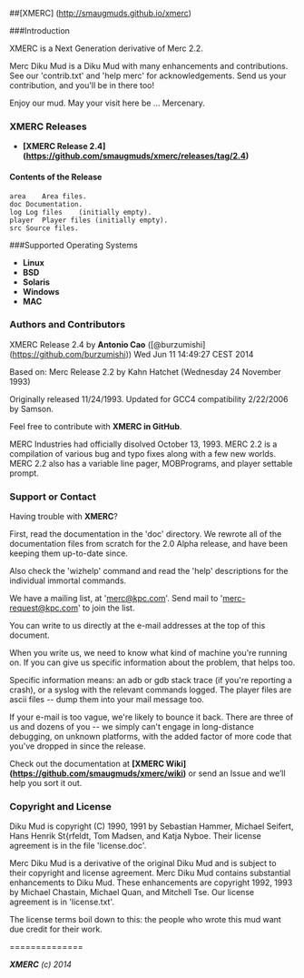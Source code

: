 ##[XMERC] (http://smaugmuds.github.io/xmerc)

###Introduction

XMERC is a Next Generation derivative of Merc 2.2.

Merc Diku Mud is a Diku Mud with many enhancements and contributions. See our 'contrib.txt' and 'help merc' for acknowledgements.  Send us your contribution, and you'll be in there too!

Enjoy our mud.  May your visit here be ... Mercenary.


### XMERC Releases

 * **[XMERC Release 2.4] (https://github.com/smaugmuds/xmerc/releases/tag/2.4)**

#### Contents of the Release

	area	Area files.
	doc	Documentation.
	log	Log files    (initially empty).
	player	Player files (initially empty).
	src	Source files.


###Supported Operating Systems

 - **Linux**
 - **BSD**
 - **Solaris**
 - **Windows**
 - **MAC**

 
### Authors and Contributors

XMERC Release 2.4 by **Antonio Cao** ([@burzumishi] (https://github.com/burzumishi))
Wed Jun 11 14:49:27 CEST 2014

Based on: Merc Release 2.2 by Kahn Hatchet (Wednesday 24 November 1993)

Originally released 11/24/1993.
Updated for GCC4 compatibility 2/22/2006 by Samson.

Feel free to contribute with **XMERC in GitHub**.

MERC Industries had officially disolved October 13, 1993.  MERC 2.2 is a compilation of various bug and typo fixes along with a few new worlds.  MERC 2.2 also has a variable line pager, MOBPrograms, and player settable prompt.


### Support or Contact

Having trouble with **XMERC**?

First, read the documentation in the 'doc' directory.  We rewrote all of the documentation files from scratch for the 2.0 Alpha release, and have been keeping them up-to-date since.

Also check the 'wizhelp' command and read the 'help' descriptions for the individual immortal commands.

We have a mailing list, at 'merc@kpc.com'.  Send mail to 'merc-request@kpc.com' to join the list.

You can write to us directly at the e-mail addresses at the top of this document.

When you write us, we need to know what kind of machine you're running on.  If you can give us specific information about the problem, that helps too.

Specific information means: an adb or gdb stack trace (if you're reporting a crash), or a syslog with the relevant commands logged.  The player files are ascii files -- dump them into your mail message too.

If your e-mail is too vague, we're likely to bounce it back.  There are three of us and dozens of you -- we simply can't engage in long-distance debugging, on unknown platforms, with the added factor of more code that you've dropped in
since the release.

Check out the documentation at **[XMERC Wiki] (https://github.com/smaugmuds/xmerc/wiki)** or send an Issue and we’ll help you sort it out.


### Copyright and License

Diku Mud is copyright (C) 1990, 1991 by Sebastian Hammer, Michael Seifert, Hans Henrik St{rfeldt, Tom Madsen, and Katja Nyboe.  Their license agreement is in the file 'license.doc'.

Merc Diku Mud is a derivative of the original Diku Mud and is subject to their copyright and license agreement.  Merc Diku Mud contains substantial enhancements to Diku Mud.  These enhancements are copyright 1992, 1993 by Michael Chastain, Michael Quan, and Mitchell Tse.  Our license agreement is in 'license.txt'.

The license terms boil down to this: the people who wrote this mud want due credit for their work.


==============

_**XMERC** (c) 2014_
